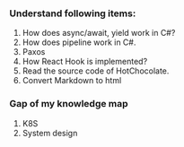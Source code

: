 ### Understand following items:

1. How does async/await, yield work in C#?
1. How does pipeline work in C#.
1. Paxos
1. How React Hook is implemented?
1. Read the source code of HotChocolate.
1. Convert Markdown to html


### Gap of my knowledge map
1. K8S
1. System design